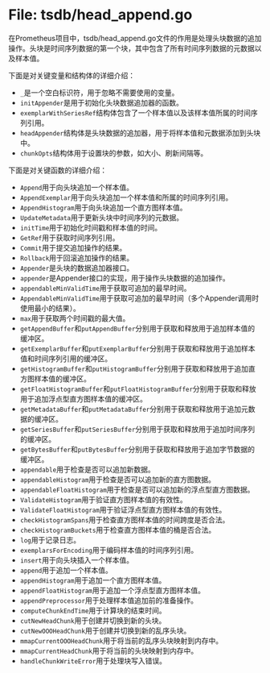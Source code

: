 # File: tsdb/head_append.go

在Prometheus项目中，tsdb/head_append.go文件的作用是处理头块数据的追加操作。头块是时间序列数据的第一个块，其中包含了所有时间序列数据的元数据以及样本值。

下面是对关键变量和结构体的详细介绍：

- `_`是一个空白标识符，用于忽略不需要使用的变量。
- `initAppender`是用于初始化头块数据追加器的函数。
- `exemplarWithSeriesRef`结构体包含了一个样本值以及该样本值所属的时间序列引用。
- `headAppender`结构体是头块数据的追加器，用于将样本值和元数据添加到头块中。
- `chunkOpts`结构体用于设置块的参数，如大小、刷新间隔等。

下面是对关键函数的详细介绍：

- `Append`用于向头块追加一个样本值。
- `AppendExemplar`用于向头块追加一个样本值和所属的时间序列引用。
- `AppendHistogram`用于向头块追加一个直方图样本值。
- `UpdateMetadata`用于更新头块中时间序列的元数据。
- `initTime`用于初始化时间戳和样本值的时间。
- `GetRef`用于获取时间序列引用。
- `Commit`用于提交追加操作的结果。
- `Rollback`用于回滚追加操作的结果。
- `Appender`是头块的数据追加器接口。
- `appender`是Appender接口的实现，用于操作头块数据的追加操作。
- `appendableMinValidTime`用于获取可追加的最早时间。
- `AppendableMinValidTime`用于获取可追加的最早时间（多个Appender调用时使用最小的结果）。
- `max`用于获取两个时间戳的最大值。
- `getAppendBuffer`和`putAppendBuffer`分别用于获取和释放用于追加样本值的缓冲区。
- `getExemplarBuffer`和`putExemplarBuffer`分别用于获取和释放用于追加样本值和时间序列引用的缓冲区。
- `getHistogramBuffer`和`putHistogramBuffer`分别用于获取和释放用于追加直方图样本值的缓冲区。
- `getFloatHistogramBuffer`和`putFloatHistogramBuffer`分别用于获取和释放用于追加浮点型直方图样本值的缓冲区。
- `getMetadataBuffer`和`putMetadataBuffer`分别用于获取和释放用于追加元数据的缓冲区。
- `getSeriesBuffer`和`putSeriesBuffer`分别用于获取和释放用于追加时间序列的缓冲区。
- `getBytesBuffer`和`putBytesBuffer`分别用于获取和释放用于追加字节数据的缓冲区。
- `appendable`用于检查是否可以追加新数据。
- `appendableHistogram`用于检查是否可以追加新的直方图数据。
- `appendableFloatHistogram`用于检查是否可以追加新的浮点型直方图数据。
- `ValidateHistogram`用于验证直方图样本值的有效性。
- `ValidateFloatHistogram`用于验证浮点型直方图样本值的有效性。
- `checkHistogramSpans`用于检查直方图样本值的时间跨度是否合法。
- `checkHistogramBuckets`用于检查直方图样本值的桶是否合法。
- `log`用于记录日志。
- `exemplarsForEncoding`用于编码样本值的时间序列引用。
- `insert`用于向头块插入一个样本值。
- `append`用于追加一个样本值。
- `appendHistogram`用于追加一个直方图样本值。
- `appendFloatHistogram`用于追加一个浮点型直方图样本值。
- `appendPreprocessor`用于处理样本值追加前的准备操作。
- `computeChunkEndTime`用于计算块的结束时间。
- `cutNewHeadChunk`用于创建并切换到新的头块。
- `cutNewOOOHeadChunk`用于创建并切换到新的乱序头块。
- `mmapCurrentOOOHeadChunk`用于将当前的乱序头块映射到内存中。
- `mmapCurrentHeadChunk`用于将当前的头块映射到内存中。
- `handleChunkWriteError`用于处理块写入错误。

